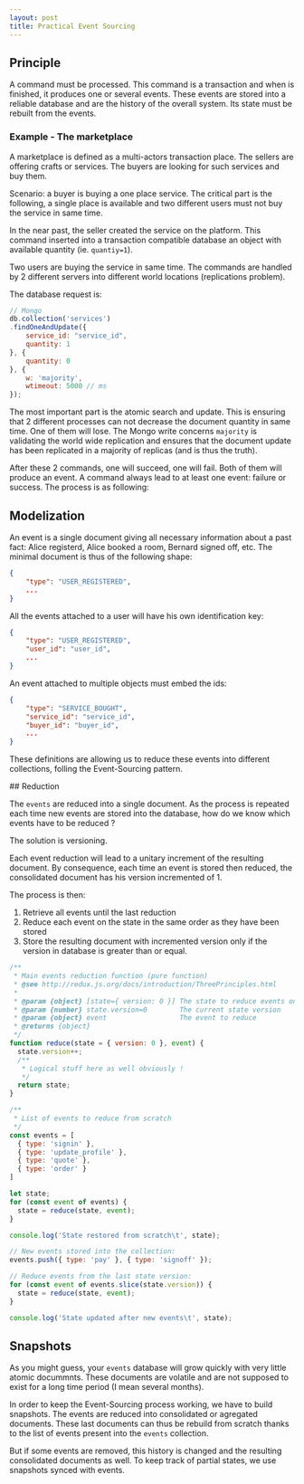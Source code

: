```yaml
---
layout: post
title: Practical Event Sourcing
---
```


## Principle

A command must be processed. This command is a transaction and when is finished, it produces one or several events. These events are stored into a reliable database and are the history of the overall system. Its state must be rebuilt from the events.

### Example - The marketplace

A marketplace is defined as a multi-actors transaction place. The sellers are offering crafts or services. The buyers are looking for such services and buy them.

Scenario: a buyer is buying a one place service. The critical part is the following,  a single place is available and two different users must not buy the service in same time.

In the near past, the seller created the service on the platform. This command inserted into a transaction compatible database an object with available quantity (ie. `quantiy=1`).

Two users are buying the  service in same time. The commands are handled by 2 different servers into different world locations (replications problem).

The database  request is:

```javascript
// Mongo
db.collection('services')
.findOneAndUpdate({
	service_id: "service_id",
	quantity: 1
}, {
	quantity: 0
}, {
	w: 'majority',
	wtimeout: 5000 // ms
});
```

The most important part is the atomic search and update. This is ensuring that 2 different processes can not decrease the document quantity in same time. One of them will lose. The Mongo write concerns `majority` is validating the world wide replication and ensures that the document update has been replicated in a majority of replicas (and is thus the truth).

After these 2 commands, one will succeed, one will fail. Both of them will produce an event. A command always lead to at least one event: failure or success. The process is as following:

## Modelization

An event is a single document giving all necessary information about a past fact: Alice registerd, Alice booked a room, Bernard signed off, etc. The minimal document is thus of the following shape:

```json
{
	"type": "USER_REGISTERED",
	...
}
```

All the events attached to a user will have his own identification key:

```json
{
	"type": "USER_REGISTERED",
	"user_id": "user_id",
	...
}
```

An event attached to multiple objects must embed the ids:

```json
{
	"type": "SERVICE_BOUGHT",
	"service_id": "service_id",
	"buyer_id": "buyer_id",
	...
}
```

These definitions are allowing us to reduce these events into different collections, folling the Event-Sourcing pattern.

## Reduction

The `events` are reduced into a single document. As the process is repeated each
time new events are stored into the database, how do we know which events have
to be reduced ?

The solution is versioning.

Each event reduction will lead to a unitary increment of the resulting document.
By consequence, each time an event is stored then reduced, the consolidated
document has his version incremented of 1.

The process is then:

1. Retrieve all events until the last reduction
2. Reduce each event on the state in the same order as they have been stored
3. Store the resulting document with incremented version only if the version in
   database is greater than or equal.

```javascript
/**
 * Main events reduction function (pure function)
 * @see http://redux.js.org/docs/introduction/ThreePrinciples.html
 *
 * @param {object} [state={ version: 0 }] The state to reduce events on
 * @param {number} state.version=0        The current state version
 * @param {object} event                  The event to reduce
 * @returns {object}
 */
function reduce(state = { version: 0 }, event) {
  state.version++;
  /**
   * Logical stuff here as well obviously !
   */
  return state;
}

/**
 * List of events to reduce from scratch
 */
const events = [
  { type: 'signin' },
  { type: 'update_profile' },
  { type: 'quote' },
  { type: 'order' }
]

let state;
for (const event of events) {
  state = reduce(state, event);
}

console.log('State restored from scratch\t', state);

// New events stored into the collection:
events.push({ type: 'pay' }, { type: 'signoff' });

// Reduce events from the last state version:
for (const event of events.slice(state.version)) {
  state = reduce(state, event);
}

console.log('State updated after new events\t', state);
```

## Snapshots

As you might guess, your `events` database will grow quickly with very little
atomic docummnts. These documents are volatile and are not supposed to exist for
a long time period (I mean several months).

In order to keep the Event-Sourcing process working, we have to build snapshots.
The events are reduced into consolidated or agregated documents. These last
documents can thus be rebuild from scratch thanks to the list of events present
into the `events` collection.

But if some events are removed, this history is changed and the resulting
consolidated documents as well. To keep track of partial states, we use snapshots
synced with events.

